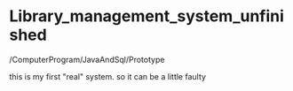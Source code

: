 # Library_management_system_unfinished
/ComputerProgram/JavaAndSql/Prototype


this is my first "real" system. so it can be a little faulty

